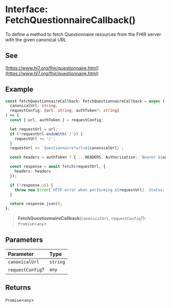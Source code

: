 # Interface: FetchQuestionnaireCallback()

To define a method to fetch Questionnaire resources from the FHIR server with the given canonical URL

## See

[https://www.hl7.org/fhir/questionnaire.html](https://www.hl7.org/fhir/questionnaire.html)

## Example

```ts
const fetchQuestionnaireCallback: FetchQuestionnaireCallback = async (
  canonicalUrl: string,
  requestConfig: {url: string, authToken?: string}
) => {
  const { url, authToken } = requestConfig;

  let requestUrl = url;
  if (!requestUrl.endsWith('/')) {
    requestUrl += '/';
  }
  requestUrl += `Questionnaire?url=${canonicalUrl}`;

  const headers = authToken ? { ...HEADERS, Authorization: `Bearer ${authToken}` } : HEADERS;

  const response = await fetch(requestUrl, {
    headers: headers
  });

  if (!response.ok) {
    throw new Error(`HTTP error when performing ${requestUrl}. Status: ${response.status}`);
  }

  return response.json();
};
```

> **FetchQuestionnaireCallback**(`canonicalUrl`, `requestConfig`?): `Promise`\<`any`\>

## Parameters

| Parameter | Type |
| :------ | :------ |
| `canonicalUrl` | `string` |
| `requestConfig`? | `any` |

## Returns

`Promise`\<`any`\>
